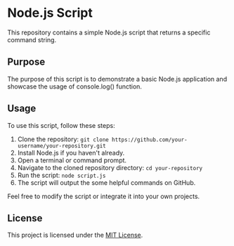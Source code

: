 # Node.js Script

This repository contains a simple Node.js script that returns a specific command string.

## Purpose

The purpose of this script is to demonstrate a basic Node.js application and showcase the usage of console.log() function.

## Usage

To use this script, follow these steps:

1. Clone the repository: `git clone https://github.com/your-username/your-repository.git`
2. Install Node.js if you haven't already.
3. Open a terminal or command prompt.
4. Navigate to the cloned repository directory: `cd your-repository`
5. Run the script: `node script.js`
6. The script will output the some helpful commands on GitHub.

Feel free to modify the script or integrate it into your own projects.

## License

This project is licensed under the [MIT License](LICENSE).
